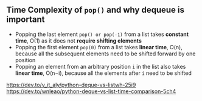 ## Time Complexity of `pop()` and why dequeue is important 

- Popping the last element `pop() or pop(-1)` from a list takes **constant time**, O(1) as it does not **require shifting elements**
- Popping the first element `pop(0)` from a list takes **linear time**, O(n), because all the subsequent elements need to be shifted forward by one position
- Popping an element from an arbitrary position `i` in the list also takes **linear time**, O(n−i), because all the elements after `i` need to be shifted

https://dev.to/v_it_aly/python-deque-vs-listwh-25i9
https://dev.to/wnleao/python-deque-vs-list-time-comparison-5ch4